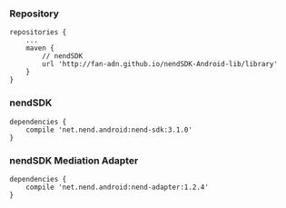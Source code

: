 ### Repository

```
repositories {
    ...
    maven {
        // nendSDK
        url 'http://fan-adn.github.io/nendSDK-Android-lib/library'
    }
}
```

### nendSDK

```
dependencies {
    compile 'net.nend.android:nend-sdk:3.1.0'
}
```

### nendSDK Mediation Adapter

```
dependencies {
    compile 'net.nend.android:nend-adapter:1.2.4'
}
```
